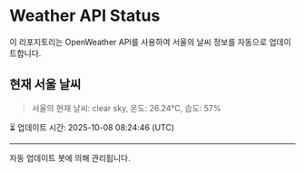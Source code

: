 
# Weather API Status

이 리포지토리는 OpenWeather API를 사용하여 서울의 날씨 정보를 자동으로 업데이트합니다.

## 현재 서울 날씨
> 서울의 현재 날씨: clear sky, 온도: 26.24°C, 습도: 57%

⏳ 업데이트 시간: 2025-10-08 08:24:46 (UTC)

---
자동 업데이트 봇에 의해 관리됩니다.
